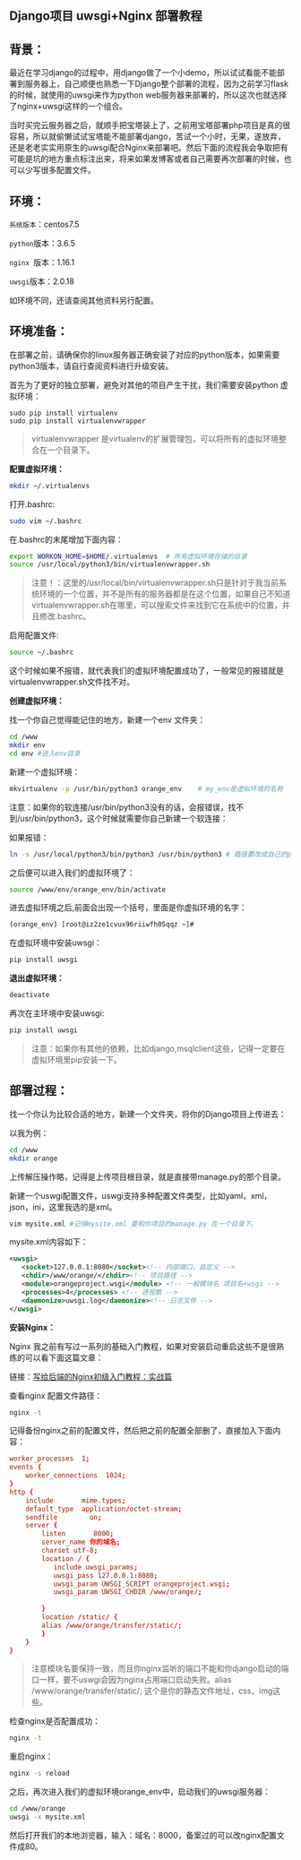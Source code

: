 ## Django项目 uwsgi+Nginx 部署教程

## 背景：

最近在学习django的过程中，用django做了一个小demo，所以试试看能不能部署到服务器上，自己顺便也熟悉一下Django整个部署的流程，因为之前学习flask的时候，就使用的uwsgi来作为python web服务器来部署的，所以这次也就选择了nginx+uwsgi这样的一个组合。

当时买完云服务器之后，就顺手把宝塔装上了，之前用宝塔部署php项目是真的很容易，所以就偷懒试试宝塔能不能部署django，苦试一个小时，无果，遂放弃，还是老老实实用原生的uwsgi配合Nginx来部署吧。然后下面的流程我会争取把有可能是坑的地方重点标注出来，将来如果发博客或者自己需要再次部署的时候，也可以少写很多配置文件。

## 环境：

`系统版本`：centos7.5 

`python`版本：3.6.5

`nginx `版本：1.16.1

`uwsgi`版本：2.0.18 

如环境不同，还请查阅其他资料另行配置。

## 环境准备：

在部署之前，请确保你的linux服务器正确安装了对应的python版本，如果需要python3版本，请自行查阅资料进行升级安装。

首先为了更好的独立部署，避免对其他的项目产生干扰，我们需要安装python 虚拟环境：

```linux
sudo pip install virtualenv
sudo pip install virtualenvwrapper
```

> virtualenvwrapper 是virtualenv的扩展管理包，可以将所有的虚拟环境整合在一个目录下。

**配置虚拟环境：**

```bash
mkdir ~/.virtualenvs
```

打开.bashrc:

```bash
sudo vim ~/.bashrc
```

在.bashrc的末尾增加下面内容：

```bash
export WORKON_HOME=$HOME/.virtualenvs  # 所有虚拟环境存储的目录
source /usr/local/python3/bin/virtualenvwrapper.sh
```

> 注意！：这里的/usr/local/bin/virtualenvwrapper.sh只是针对于我当前系统环境的一个位置，并不是所有的服务器都是在这个位置，如果自己不知道virtualenvwrapper.sh在哪里，可以搜索文件来找到它在系统中的位置，并且修改.bashrc。

启用配置文件:

```bash
source ~/.bashrc
```

这个时候如果不报错，就代表我们的虚拟环境配置成功了，一般常见的报错就是virtualenvwrapper.sh文件找不对。

**创建虚拟环境：**

找一个你自己觉得能记住的地方，新建一个env 文件夹：

```bash
cd /www
mkdir env
cd env #进入env目录
```

新建一个虚拟环境：

```bash
mkvirtualenv -p /usr/bin/python3 orange_env    # my_env是虚拟环境的名称
```

注意：如果你的软连接/usr/bin/python3没有的话，会报错误，找不到/usr/bin/python3，这个时候就需要你自己新建一个软连接：

如果报错：

```bash
ln -s /usr/local/python3/bin/python3 /usr/bin/python3 # 路径要改成自己的python安装路径
```

之后便可以进入我们的虚拟环境了：

```bash
source /www/env/orange_env/bin/activate
```

进去虚拟环境之后,前面会出现一个括号，里面是你虚拟环境的名字：

```bash
(orange_env) [root@iz2ze1cvux96riiwfh05qqz ~]# 
```

在虚拟环境中安装uwsgi：

```bash
pip install uwsgi
```

**退出虚拟环境：**

```bash
deactivate
```

再次在主环境中安装uwsgi:

```bash
pip install uwsgi
```

> 注意：如果你有其他的依赖，比如django,msqlclient这些，记得一定要在虚拟环境里pip安装一下。

## 部署过程：

找一个你认为比较合适的地方，新建一个文件夹，将你的Django项目上传进去：

以我为例：

```bash
cd /www
mkdir orange
```

上传解压操作略，记得是上传项目根目录，就是直接带manage.py的那个目录。

新建一个uswgi配置文件，uswgi支持多种配置文件类型，比如yaml，xml，json，ini，这里我选的是xml。

```bash
vim mysite.xml #记得mysite.xml 要和你项目的manage.py 在一个目录下。
```

mysite.xml内容如下：

```xml
<uwsgi>    
   <socket>127.0.0.1:8080</socket><!-- 内部端口，自定义 --> 
   <chdir>/www/orange/</chdir><!-- 项目路径 -->            
   <module>orangeproject.wsgi</module> <!-- 一般模块名 项目名+wsgi -->  
   <processes>4</processes> <!-- 进程数 -->     
   <daemonize>uwsgi.log</daemonize><!-- 日志文件 -->
</uwsgi>
```



**安装Nginx：**

Nginx 我之前有写过一系列的基础入门教程，如果对安装启动重启这些不是很熟练的可以看下面这篇文章：

链接：[写给后端的Nginx初级入门教程：实战篇](https://juejin.im/post/5db8f8c3f265da4d3e173c62)

查看nginx 配置文件路径：

```bash
nginx -t
```

记得备份nginx之前的配置文件，然后把之前的配置全部删了，直接加入下面内容：

```conf
worker_processes  1;
events {
    worker_connections  1024;
}
http {
    include       mime.types;
    default_type  application/octet-stream;
    sendfile        on;
    server {
        listen       8000;
        server_name 你的域名;
        charset utf-8;
        location / {
           include uwsgi_params;
           uwsgi_pass 127.0.0.1:8080;
           uwsgi_param UWSGI_SCRIPT orangeproject.wsgi;
           uwsgi_param UWSGI_CHDIR /www/orange/;
           
        }
        location /static/ {
        alias /www/orange/transfer/static/; 
        }
    }
}
```

> 注意模块名要保持一致，而且你nginx监听的端口不能和你django启动的端口一样，要不uswgi会因为nginx占用端口启动失败。alias /www/orange/transfer/static/; 这个是你的静态文件地址，css，img这些。

检查nginx是否配置成功：

```bash
nginx -t
```

重启nginx：

```bash
nginx -s reload
```

之后，再次进入我们的虚拟环境orange_env中，启动我们的uwsgi服务器：

```bash
cd /www/orange
uwsgi -x mysite.xml
```

然后打开我们的本地浏览器，输入：域名：8000，备案过的可以改nginx配置文件成80。











